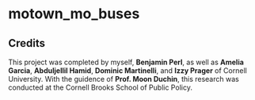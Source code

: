 # motown_mo_buses

## Credits
This project was completed by myself, **Benjamin Perl**, as well as **Amelia Garcia**, **Abduljellil Hamid**, **Dominic Martinelli**, and **Izzy Prager** of Cornell University. With the guidence of **Prof. Moon Duchin**, this research was conducted at the Cornell Brooks School of Public Policy.
